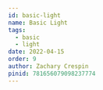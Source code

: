 ```yaml
---
id: basic-light
name: Basic Light
tags: 
  - basic
  - light
date: 2022-04-15
order: 9
author: Zachary Crespin
pinid: 781656079098237774
---
```

